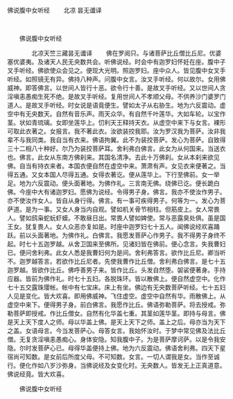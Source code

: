   佛说腹中女听经
                        　　北凉 昙无谶译

                        
        　      


　　佛说腹中女听经

　　　　北凉天竺三藏昙无谶译
　　佛在罗阅只。与诸菩萨比丘僧比丘尼。优婆塞优婆夷。及诸天人民无央数共会。听佛说经。时会中有迦罗妇怀妊在座。腹中子叉手听经。佛欲使众会见之。便现大光明。照迦罗妇。座中众人。皆见腹中女叉手听经。如照镜无有异。佛持八种声。问腹中女言。汝叉手听经。何以故尔。女用佛威神。即答佛言。以世间人皆行十恶。欲令行十善。是故叉手听经。又以世间人贪淫嗔恚愚痴生死不绝。是故叉手听经。复用世间人不孝顺父母。不供养沙门婆罗门道人。是故叉手听经。时女说是语竟便生。譬如太子从右胁生。地为六反震动。虚空中有无央数天。自然有音乐声。雨天众华。有自然千叶莲华。大如车轮。以宝作茎。状如青琉璃。女即坐莲华上。忉利天王释持天衣。从虚空中来下与女言。裸形可取此衣著之。女报言。我不著此衣。汝欲装挍我耶。汝为罗汉我为菩萨。汝非我辈不与我同类。我自当有衣来。佛语拘翼。此不为装挍菩萨。发心为菩萨。自致得三十二相八十种好。尔乃为装挍菩萨耳。舍利弗白佛言。此女为从何国来。当送衣也。佛言。此女从东南方佛刹来。其国名清净。去此十万佛刹。女从本刹来欲见佛。自当有持衣来者。本国衣便自然在虚空中来。萧肃有声。女见衣来便著之。当得五通。又女本国人尽得五通。女得衣著讫。便从莲华上。下行至佛前。女一举足。地为六反震动。便头面著地。为佛作礼。三言南无佛。绕佛已讫。便长跪白佛。今座中大有诸迦罗妇。愿佛为说经。令得男子身。佛言。我亦不使汝作男子。亦不使汝作女人。皆自从身行得。佛言。有一事可疾得男子。何等为一。发心为菩萨道。是为一事。又女人身当内自观。譬如机关骨节相柱。但筋皮上。女人常畏人。譬如鸱枭蛇蚖虾蟆。不敢昼日出。常畏人譬如婢使。常与恶露臭处俱。虽是国王女。犹复畏人。女人众恶亦复如是。时座中迦罗妇七十五人。闻佛说经欢喜踊跃。前以头面著地。为佛作礼。白佛言。我愿发菩萨心作男子。我不得男子身终不起。时七十五迦罗越。从舍卫国来至佛所。见诸妇皆在佛前。便心念言。失我曹妇已。便问舍利弗。此女人悉是我曹妇何为是间。舍利弗答言。欲作比丘尼。卿当听不。迦罗越答言。若欲作比丘尼者。先使我曹作比丘僧。舍利弗白佛言。是七十五迦罗越。皆欲作比丘。佛呼善男子来。皆作比丘。头发自然堕。袈裟便著身。手持应器。皆前为佛作礼。时七十五妇。各脱珠环。皆以散佛上。便自然虚空中。化作七十五交露珠璎帐。帐中有七宝床。床上有坐。佛边有无央数菩萨听经。七十五妇人见是变化。皆大欢喜。即用佛威神。飞住虚空。虚空中自然有华。雨散佛上。从虚空中来下。便得男子身。前白佛言。我愿作比丘。佛语弥勒菩萨。将去授戒。弥勒菩萨即授戒。作比丘僧女。自然有化华盖七重。其茎如莲华茎。即持与母言。佛是天上天下度人之师。母以华盖上佛。是天上天下之师。盖上之后。母亦当为天下之盖。女语母言。今当发菩萨心。母答女言。我始怀汝时。于梦中常见佛及法比丘僧。无复贪淫嗔恚愚痴心。身体安隐。知我腹中子。为是菩萨摩诃萨。以是令我安隐。尔时发菩萨心已。母得华盖便持上佛。地为六反震动。佛语舍利弗。四天下星宿尚可知数。是女前后所度父母。不可知数。女言。一切人谓我是女。当作至诚行。便化作如八岁沙弥身。当佛说经及女变化时。无央数人。皆发无上正真道意。佛说经竟。皆大欢喜。

　　佛说腹中女听经


